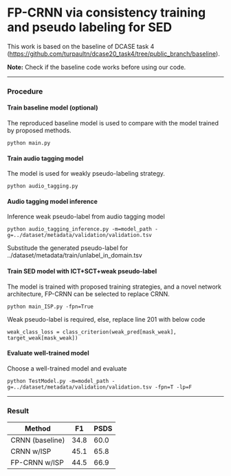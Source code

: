# FP-CRNN via consistency training and pseudo labeling for SED

This work is based on the baseline of DCASE task 4 (https://github.com/turpaultn/dcase20_task4/tree/public_branch/baseline). 

**Note:** Check if the baseline code works before using our code.

-------------------------------
### Procedure
#### Train baseline model (optional)
The reproduced baseline model is used to compare with the model trained by proposed methods.
```
python main.py
```
#### Train audio tagging model 
The model is used for weakly pseudo-labeling strategy.
```
python audio_tagging.py
```
#### Audio tagging model inference
Inference weak pseudo-label from audio tagging model
```
python audio_tagging_inference.py -m=model_path -g=../dataset/metadata/validation/validation.tsv
```
Substitude the generated pseudo-label for ../dataset/metadata/train/unlabel_in_domain.tsv
#### Train SED model with ICT+SCT+weak pseudo-label
The model is trained with proposed training strategies, and a novel network architecture, FP-CRNN can be selected to replace CRNN.
```
python main_ISP.py -fpn=True
```
Weak pseudo-label is required, else, replace line 201 with below code
```
weak_class_loss = class_criterion(weak_pred[mask_weak], target_weak[mask_weak])
```
#### Evaluate well-trained model
Choose a well-trained model and evaluate
```
python TestModel.py -m=model_path -g=../dataset/metadata/validation/validation.tsv -fpn=T -lp=F
```
-------------------------------
### Result
| Method | F1 | PSDS |
| ----- | ----- | --- |
| CRNN (baseline) | 34.8 | 60.0 |
| CRNN w/ISP | 45.1 | 65.8 |
| FP-CRNN w/ISP | 44.5 | 66.9 |
